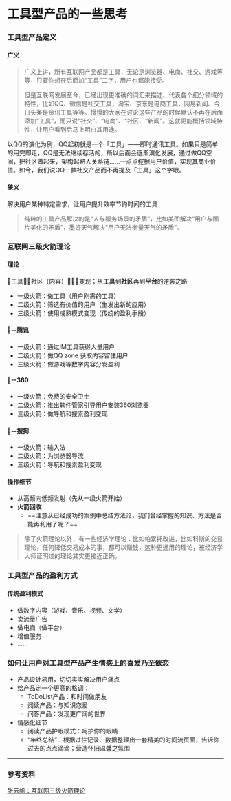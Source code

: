 # 工具型产品的一些思考



### 工具型产品定义

#### 广义

> 广义上讲，所有互联网产品都是工具，无论是浏览器、电商、社交、游戏等等，只要你想在后面加“工具”二字，用户也都能接受。
>
> 但是互联网发展至今，已经出现更准确的词汇来描述、代表各个细分领域的特性，比如QQ、微信是社交工具，淘宝、京东是电商工具，网易新闻、今日头条是资讯工具等等。慢慢的大家在讨论这些产品的时候默认不再在后面添加“工具”，而只说“社交”、“电商”、“社区、“新闻”。这就更能概括领域特性，让用户看到后马上明白其用途。

以QQ的演化为例，QQ起初就是一个「工具」——即时通讯工具。如果只是简单的用完即走，QQ是无法继续存活的，所以后面会逐渐演化发展，通过做QQ空间，把社区做起来，架构起熟人关系链......一点点挖掘用户价值，实现其商业价值。如今，我们说QQ一款社交产品而不再提及「工具」这个字眼。

#### 狭义

解决用户某种特定需求，让用户提升效率节约时间的工具

> 纯粹的工具产品解决的是“人与服务场景的矛盾”，比如美图解决“用户与图片美化的矛盾”，墨迹天气解决“用户无法衡量天气的矛盾”。



### 互联网三级火箭理论

#### 理论

🚀工具🚀🚀社区（内容）🚀🚀🚀变现；从**工具**到**社区**再到**平台**的逆袭之路

- 一级火箭：做工具（用户刚需的工具）
- 二级火箭：筛选有价值的用户（生发出新的应用）
- 三级火箭：使用成熟模式变现（传统的盈利手段）

#### 🌰--腾讯

- 一级火箭：通过IM工具获得大量用户
- 二级火箭：做QQ zone 获取内容留住用户
- 三级火箭：做游戏等数字内容分发盈利

#### 🌰--360

- 一级火箭：免费的安全卫士
- 二级火箭：推出软件管家引导用户安装360浏览器
- 三级火箭：做导航和搜索盈利变现

#### 🌰--搜狗

- 一级火箭：输入法
- 二级火箭：为浏览器导流
- 三级火箭：导航和搜索盈利变现

#### 操作细节

- 从高频向低频发射（先从一级火箭开始）
- **火箭回收**
    - ==注意从已经成功的案例中总结方法论，我们曾经掌握的知识、方法是否能再利用了呢？==

> 除了火箭理论以外，有一些经济学理论：比如帕累托改进，比如科斯的交易理论，任何降低交易成本的事，都可以赚钱，这种更通用的理论，被经济学大师证明过的理论其实更接近正确。

### 工具型产品的盈利方式

#### 传统盈利模式

- 做数字内容（游戏、音乐、视频、文学）
- 卖流量广告
- 做电商（做平台）
- 增值服务
- ......



### 如何让用户对工具型产品产生情感上的喜爱乃至依恋

- 产品设计易用，切切实实解决用户痛点
- 给产品定一个更高的格调：
    - ToDoList产品：和时间做朋友
    - 阅读产品：与知识恋爱
    - 问答产品：发现更广阔的世界
- 情感化细节
    - 阅读产品护眼模式：呵护你的眼睛
    - “年终总结”：根据过往记录、数据整理出一套精美的时间流页面，告诉你过去的点点滴滴；营造怀旧温馨之氛围





---

### 参考资料

[张云帆：互联网三级火箭理论](http://www.sohu.com/a/206464380_661563)